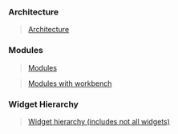 ### Architecture ###

> [Architecture](http://jowidgets.org/pics/architecture.gif)


### Modules ###

> [Modules](http://jowidgets.org/pics/jowidgets_modules_no_workbench.gif)

> [Modules with workbench](http://jowidgets.org/pics/jowidgets_modules_with_workbench.gif)

### Widget Hierarchy ###

> [Widget hierarchy (includes not all widgets)](http://jowidgets.org/pics/widgets_hierarchy.gif)